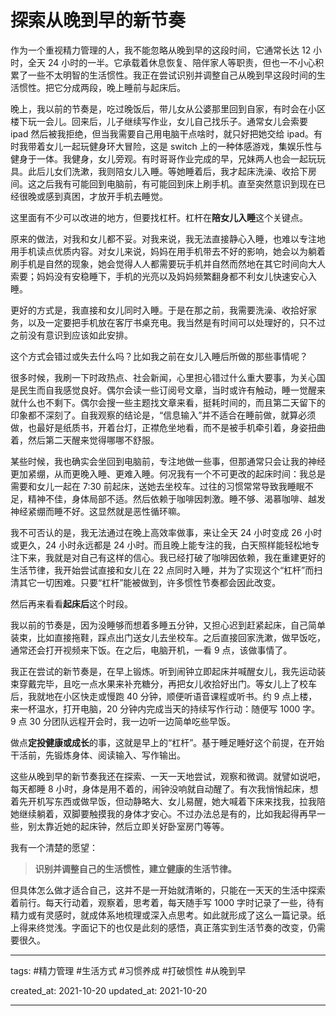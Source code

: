 # 探索从晚到早的新节奏

作为一个重视精力管理的人，我不能忽略从晚到早的这段时间，它通常长达 12 小时，全天 24 小时的一半。它承载着休息恢复、陪伴家人等职责，但也一不小心积累了一些不太明智的生活惯性。我正在尝试识别并调整自己从晚到早这段时间的生活惯性。把它分成两段，晚上睡前与起床后。

晚上，我以前的节奏是，吃过晚饭后，带儿女从公婆那里回到自家，有时会在小区楼下玩一会儿。回来后，儿子继续写作业，女儿自己找乐子。通常女儿会索要 ipad 然后被我拒绝，但当我需要自己用电脑干点啥时，就只好把她交给 ipad。有时我带着女儿一起玩健身环大冒险，这是 switch 上的一种体感游戏，集娱乐性与健身于一体。我健身，女儿旁观。有时哥哥作业完成的早，兄妹两人也会一起玩玩具。此后儿女们洗漱，我则陪女儿入睡。等她睡着后，我才起床洗澡、收拾下房间。这之后我有可能回到电脑前，有可能回到床上刷手机。直至突然意识到现在已经很晚或感到真困，才放开手机去睡觉。

这里面有不少可以改进的地方，但要找杠杆。杠杆在**陪女儿入睡**这个关键点。

原来的做法，对我和女儿都不妥。对我来说，我无法直接静心入睡，也难以专注地用手机读点优质内容。对女儿来说，妈妈在用手机带去不好的影响，她会以为躺着刷手机是自然的现象，她会觉得人人都需要玩手机并自然而然地在其它时间向大人索要；妈妈没有安稳睡下，手机的光亮以及妈妈频繁翻身都不利女儿快速安心入睡。

更好的方式是，我直接和女儿同时入睡。于是在那之前，我需要洗澡、收拾好家务，以及一定要把手机放在客厅书桌充电。我当然是有时间可以处理好的，只不过之前没有意识到应该如此安排。

这个方式会错过或失去什么吗？比如我之前在女儿入睡后所做的那些事情呢？

很多时候，我刷一下时政热点、社会新闻，心里担心错过什么重大要事，为关心国是民生而自我感觉良好。偶尔会读一些订阅号文章，当时或许有触动，睡一觉醒来就什么也不剩下。偶尔会搜一些主题找文章来看，挺耗时间的，而且第二天留下的印象都不深刻了。自我观察的结论是，“信息输入”并不适合在睡前做，就算必须做，也最好是纸质书，开着台灯，正襟危坐地看，而不是被手机牵引着，身姿扭曲着，然后第二天醒来觉得哪哪不舒服。

某些时候，我也确实会坐回到电脑前，专注地做一些事，但那通常只会让我的神经更加紧绷，从而更晚入睡、更难入睡。何况我有一个不可更改的起床时间：我总是需要和女儿一起在 7:30 前起床，送她去坐校车。过往的习惯常常导致我睡眠不足，精神不佳，身体局部不适。然后依赖于咖啡因刺激。睡不够、渴慕咖啡、越发神经紧绷而睡不好。这显然就是恶性循环嘛。

我不可否认的是，我无法通过在晚上高效率做事，来让全天 24 小时变成 26 小时或更久，24 小时永远都是 24 小时。而且晚上能专注的我，白天照样能轻松地专注下来，我就是对自己有这样的信心。我已经打破了咖啡因依赖，我在重建更好的生活节律，我开始尝试直接和女儿在 22 点同时入睡，并为了实现这个“杠杆”而扫清其它一切困难。只要“杠杆”能被做到，许多惯性节奏都会因此改变。

然后再来看看**起床后**这个时段。

我以前的节奏是，因为没睡够而想着多睡五分钟，又担心迟到赶紧起床，自己简单装束，比如直接拖鞋，踩点出门送女儿去坐校车。之后直接回家洗漱，做早饭吃，通常还会打开视频来下饭。在之后，电脑开机，一看 9 点，该做事情了。

我正在尝试的新节奏是，在早上锻炼。听到闹钟立即起床并喊醒女儿，我先运动装束穿戴完毕，且吃一点水果来补充糖分，再把女儿收拾好出门。等女儿上了校车后，我就地在小区快走或慢跑 40 分钟，顺便听语音课程或听书。约 9 点上楼，来一杯温水，打开电脑，20 分钟内完成当天的持续写作行动：随便写 1000 字。9 点 30 分团队远程开会时，我一边听一边简单吃些早饭。

做点**定投健康或成长**的事，这就是早上的“杠杆”。基于睡足睡好这个前提，在开始干活前，先锻炼身体、阅读输入、写作输出。

这些从晚到早的新节奏我还在探索、一天一天地尝试，观察和微调。就譬如说吧，每天都睡 8 小时，身体是用不着的，闹钟没响就自动醒了。有次我悄悄起床，想着先开机写东西或做早饭，但动静略大、女儿易醒，她大喊着下床来找我，拉我陪她继续躺着，双脚要触摸我的身体才安心。不过办法总是有的，比如我起得再早一些，别太靠近她的起床钟，然后立即关好卧室房门等等。

我有一个清楚的愿望：
> **识别并调整自己的生活惯性，建立健康的生活节律。**

但具体怎么做才适合自己，这并不是一开始就清晰的，只能在一天天的生活中探索着前行。每天行动着，观察着，思考着，每天随手写 1000 字时记录了一些，待有精力或有灵感时，就成体系地梳理或深入点思考。如此就形成了这么一篇记录。纸上得来终觉浅。字面记下的也仅是此刻的感悟，真正落实到生活节奏的改变，仍需要很久。

---

tags: #精力管理 #生活方式 #习惯养成 #打破惯性 #从晚到早

created_at: 2021-10-20
updated_at: 2021-10-20

---
